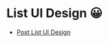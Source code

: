 # List UI Design 😀

- [Post List UI Design](https://github.com/Dev-JeromeBaek/awesome-web-styling/tree/master/list/post-list-ui-design)
